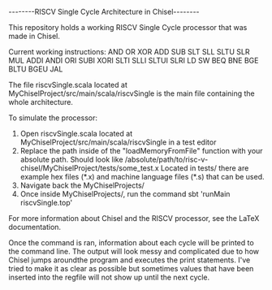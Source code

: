 --------RISCV Single Cycle Architecture in Chisel--------

This repository holds a working RISCV Single Cycle processor that was made in Chisel. 

Current working instructions:
AND	OR	XOR
ADD	SUB	SLT
SLL	SLTU	SLR
MUL	ADDI	ANDI
ORI	SUBI	XORI
SLTI	SLLI	SLTUI
SLRI	LD	SW
BEQ	BNE	BGE
BLTU	BGEU	JAL

The file riscvSingle.scala located at MyChiselProject/src/main/scala/riscvSingle
is the main file containing the whole architecture. 

To simulate the processor:
1. Open riscvSingle.scala located at MyChiselProject/src/main/scala/riscvSingle
   in a test editor
2. Replace the path inside of the "loadMemoryFromFile" function with your
   absolute path. Should look like
	 /absolute/path/to/risc-v-chisel/MyChiselProject/tests/some_test.x
   Located in tests/ there are example hex files (\*.x) and machine
   language files (\*.s) that can be used.
3. Navigate back the MyChiselProjects/  
4. Once inside MyChiselProjects/, run the command
	sbt 'runMain riscvSingle.top'

For more information about Chisel and the RISCV processor, see the
LaTeX documentation.

Once the command is ran, information about each cycle will be printed
to the command line. The output will look messy and complicated due to
how Chisel jumps aroundthe program and executes the print statements.
I've tried to make it as clear as possible but sometimes values that
have been inserted into the regfile will not show up until the next cycle. 


